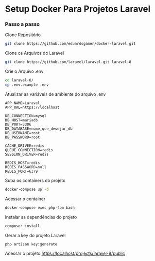 # Setup Docker Para Projetos Laravel

### Passo a passo
Clone Repositório
```sh
git clone https://github.com/eduardogamer/docker-laravel.git
```

Clone os Arquivos do Laravel
```sh
git clone https://github.com/laravel/laravel.git laravel-8
```

Crie o Arquivo .env
```sh
cd laravel-8/
cp .env.example .env
```

Atualizar as variáveis de ambiente do arquivo .env
```dosini
APP_NAME=Laravel
APP_URL=https://localhost

DB_CONNECTION=mysql
DB_HOST=mariadb
DB_PORT=3306
DB_DATABASE=nome_que_desejar_db
DB_USERNAME=root
DB_PASSWORD=root

CACHE_DRIVER=redis
QUEUE_CONNECTION=redis
SESSION_DRIVER=redis

REDIS_HOST=redis
REDIS_PASSWORD=null
REDIS_PORT=6379
```

Suba os containers do projeto
```sh
docker-compose up -d
```

Acessar o container
```sh
docker-compose exec php-fpm bash
```

Instalar as dependências do projeto
```sh
composer install
```

Gerar a key do projeto Laravel
```sh
php artisan key:generate
```

Acessar o projeto
[https://localhost/projects/laravel-8/public](https://localhost/projects/laravel-8/public)